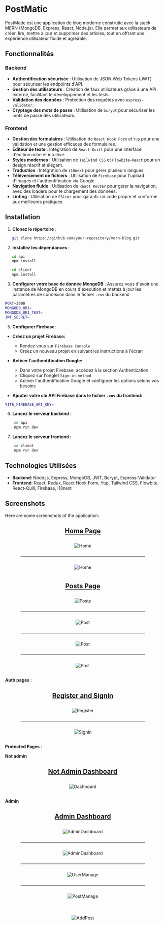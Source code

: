 # PostMatic

PostMatic est une application de blog moderne construite avec la stack MERN (MongoDB, Express, React, Node.js). Elle permet aux utilisateurs de créer, lire, mettre à jour et supprimer des articles, tout en offrant une expérience utilisateur fluide et agréable.

## Fonctionnalités

### Backend

- **Authentification sécurisée** : Utilisation de JSON Web Tokens (JWT) pour sécuriser les endpoints d'API.
- **Gestion des utilisateurs** : Création de faux utilisateurs grâce à une API externe, facilitant le développement et les tests.
- **Validation des données** : Protection des requêtes avec `express-validator`.
- **Cryptage des mots de passe** : Utilisation de `bcrypt` pour sécuriser les mots de passe des utilisateurs.

### Frontend

- **Gestion des formulaires** : Utilisation de `React Hook Form` et `Yup` pour une validation et une gestion efficaces des formulaires.
- **Éditeur de texte** : Intégration de `React-Quill` pour une interface d'édition riche et intuitive.
- **Styles modernes** : Utilisation de `Tailwind CSS` et `Flowbite-React` pour un design réactif et élégant.
- **Traduction** : Intégration de `i18next` pour gérer plusieurs langues.
- **Téléversement de fichiers** : Utilisation de `Firebase` pour l'upload d'images et l'authentification via Google.
- **Navigation fluide** : Utilisation de `React Router` pour gérer la navigation, avec des loaders pour le chargement des données.
- **Linting** : Utilisation de `ESLint` pour garantir un code propre et conforme aux meilleures pratiques.

## Installation

1. **Clonez le répertoire** :

```bash
   git clone https://github.com/your-repository/mern-blog.git
```

2. **Installez les dépendances** :

```bash
   cd api
   npm install
```

```bash
   cd client
   npm install
```

3. **Configurer votre base de donnée MongoDB** :
   Assurez vous d'avoir une instance de MongoDB en cours d'éxecution et mettez à jour les paramètres de connexion dans le fichier `.env` du backend

```bash
PORT=3000
MONGODB_URI=
MONGODB_URI_TEST=
JWT_SECRET=
```

5. **Configurer Firebase**:

- **Créez un projet Firebase:**

  - Rendez vous sur `Firebase Console`
  - Créez un nouveau projet en suivant les instructions à l'écran

- **Activer l'authentification Google:**

  - Dans votre projet Firebase, accédez à la section Authentication
  - Cliquez sur l'onglet `Sign-in-method`
  - Activer l'authentification Google et configurer les options selons vos besoins

- **Ajouter votre clé API Firebase dans le fichier `.env` du frontend:**

```bash
VITE_FIREBASE_API_KEY=
```

6. **Lancez le serveur backend** :

```bash
    cd api
    npm run dev
```

7. **Lancez le serveur frontend** :

```bash
    cd client
    npm run dev
```

## Technologies Utilisées

- **Backend**: Node.js, Express, MongoDB, JWT, Bcrypt, Express-Validator
- **Frontend**: React, Redux, React Hook Form, Yup, Tailwind CSS, Flowbite, React-Quill, Firebase, i18next

## Screenshots

Here are some screenshots of the application:

<div align="center" style="margin-bottom: 20px;">
  <h2 style="text-decoration: underline;">Home Page</h2>
  <img src="./client/src/assets/demo/home-desktop.png" alt="Home" style="margin: 10px;" />
  <hr style="border: 2px solid white; width: 80%;">
  <img src="./client/src/assets/demo/home.png" alt="Home" style="margin: 10px;" />
</div>

<div align="center" style="margin-bottom: 20px;">
  <h2 style="text-decoration: underline;">Posts Page</h2>
  <img src="./client/src/assets/demo/posts-desktop.png" alt="Posts" style="margin: 10px;" />
  <hr style="border: 2px solid white; width: 80%;">
  <img src="./client/src/assets/demo/post-details.png" alt="Post" style="margin: 10px;" />
  <hr style="border: 2px solid white; width: 80%;">
  <img src="./client/src/assets/demo/search-posts.png" alt="Post" style="margin: 10px;" />
  <hr style="border: 2px solid white; width: 80%;">
  <img src="./client/src/assets/demo/comments.png" alt="Post" style="margin: 10px;" />
</div>

**Auth pages** :

<div align="center" style="margin-bottom: 20px;">
  <h2 style="text-decoration: underline;">Register and Signin</h2>
  <img src="./client/src/assets/demo/register.png" alt="Register" style="margin: 10px;" />
  <hr style="border: 2px solid white; width: 80%;">
  <img src="./client/src/assets/demo/signin.png" alt="Signin" style="margin: 10px;" />
</div>

**Protected Pages** :

**Not admin**

<div align="center" style="margin-bottom: 20px;">
  <h2 style="text-decoration: underline;">Not Admin Dashboard</h2>
  <img src="./client/src/assets/demo/not-admin-dashboard.png" alt="Dashboard" style="margin: 10px;" />
</div>

**Admin**

<div align="center" style="margin-bottom: 20px;">
  <h2 style="text-decoration: underline;">Admin Dashboard</h2>
  <img src="./client/src/assets/demo/dashboard-admin.png" alt="AdminDashboard" style="margin: 10px;" />
  <hr style="border: 2px solid white; width: 80%;">
  <img src="./client/src/assets/demo/profil-page.png" alt="AdminDashboard" style="margin: 10px;" />
  <hr style="border: 2px solid white; width: 80%;">
  <img src="./client/src/assets/demo/user-manage.png" alt="UserManage" style="margin: 10px;" />
  <hr style="border: 2px solid white; width: 80%;">
  <img src="./client/src/assets/demo/posts-manage.png" alt="PostManage" style="margin: 10px;" />
  <hr style="border: 2px solid white; width: 80%;">
  <img src="./client/src/assets/demo/add-post.png" alt="AddPost" style="margin: 10px;" />
</div>
